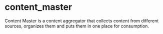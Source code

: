 # content_master
Content Master is a content aggregator that collects content from different sources, organizes them and puts them in one place for consumption.
